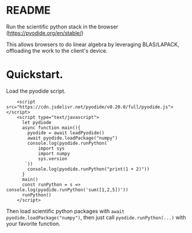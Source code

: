 # README
Run the scientific python stack in the browser (https://pyodide.org/en/stable/)

This allows browsers to do linear algebra by leveraging BLAS/LAPACK, offloading the work to the client's device.

# Quickstart.
Load the pyodide script.
```
    <script src="https://cdn.jsdelivr.net/pyodide/v0.20.0/full/pyodide.js"></script>
    <script type="text/javascript">
      let pydiode
      async function main(){
        pyodide = await loadPyodide()
        await pyodide.loadPackage("numpy")
        console.log(pyodide.runPython(`
            import sys
            import numpy
            sys.version
       `))
        console.log(pyodide.runPython("print(1 + 2)"))
      }
      main()
      const runPython = s => console.log(pyodide.runPython('sum([1,2,5])'))
      runPython()
    </script>
```

Then load scientific python packages with  `await pyodide.loadPackage("numpy")`, then just call `pyodide.runPython(...)` with your favorite function.

